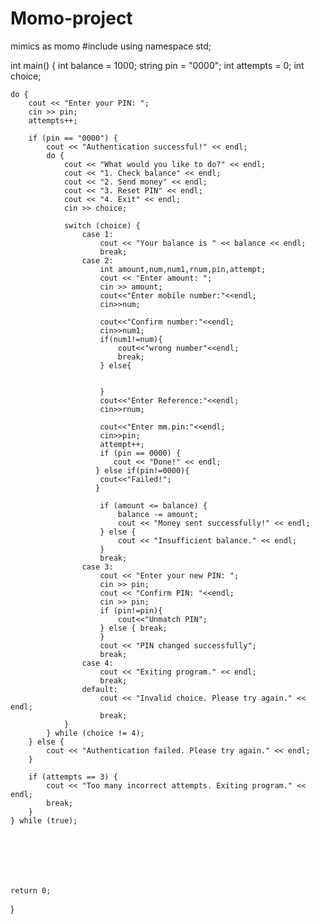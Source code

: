 # Momo-project
mimics as momo
#include<iostream>
using namespace std;

int main() {
	int balance = 1000;
    string pin = "0000";
    int attempts = 0;
    int choice;
    
    do {
        cout << "Enter your PIN: ";
        cin >> pin;
        attempts++;
        
        if (pin == "0000") {
            cout << "Authentication successful!" << endl;
            do {
                cout << "What would you like to do?" << endl;
                cout << "1. Check balance" << endl;
                cout << "2. Send money" << endl;
                cout << "3. Reset PIN" << endl;
                cout << "4. Exit" << endl;
                cin >> choice;
                
                switch (choice) {
                    case 1:
                        cout << "Your balance is " << balance << endl;
                        break;
                    case 2:
                        int amount,num,num1,rnum,pin,attempt;
                        cout << "Enter amount: ";
                        cin >> amount;
                        cout<<"Enter mobile number:"<<endl;
                        cin>>num;
                        
                        cout<<"Confirm number:"<<endl;
                        cin>>num1;
                        if(num1!=num){
                        	cout<<"wrong number"<<endl;
                        	break;
						} else{
							
					
						}
                        cout<<"Enter Reference:"<<endl;
                        cin>>rnum;
                        
                        cout<<"Enter mm.pin:"<<endl;
                        cin>>pin;
                        attempt++;
                        if (pin == 0000) {
                           cout << "Done!" << endl;
                       } else if(pin!=0000){
                       	cout<<"Failed!";
					   }
					   
                        if (amount <= balance) {
                            balance -= amount;
                            cout << "Money sent successfully!" << endl;
                        } else {
                            cout << "Insufficient balance." << endl;
                        }
                        break;
                    case 3:
                        cout << "Enter your new PIN: ";
                        cin >> pin;
                        cout << "Confirm PIN: "<<endl;
                        cin >> pin;
                        if (pin!=pin){
                        	cout<<"Unmatch PIN";
						} else { break;
						}
                        cout << "PIN changed successfully";
                        break;
                    case 4:
                        cout << "Exiting program." << endl;
                        break;
                    default:
                        cout << "Invalid choice. Please try again." << endl;
                        break;
                }
            } while (choice != 4);
        } else {
            cout << "Authentication failed. Please try again." << endl;
        }
        
        if (attempts == 3) {
            cout << "Too many incorrect attempts. Exiting program." << endl;
            break;
        }
    } while (true);

	
	
	
	
	
	
	return 0;
}
